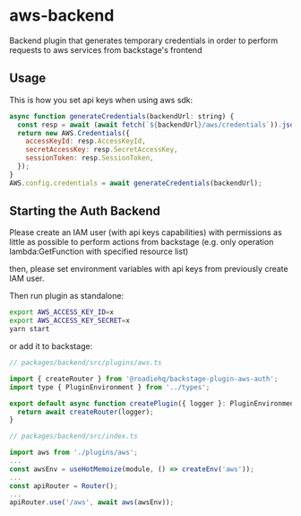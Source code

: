# aws-backend

Backend plugin that generates temporary credentials in order to perform requests to aws services from backstage's frontend

## Usage

This is how you set api keys when using aws sdk:

```js
async function generateCredentials(backendUrl: string) {
  const resp = await (await fetch(`${backendUrl}/aws/credentials`)).json();
  return new AWS.Credentials({
    accessKeyId: resp.AccessKeyId,
    secretAccessKey: resp.SecretAccessKey,
    sessionToken: resp.SessionToken,
  });
}
AWS.config.credentials = await generateCredentials(backendUrl);
```

## Starting the Auth Backend

Please create an IAM user (with api keys capabilities) with permissions as little as possible to perform actions from backstage (e.g. only operation lambda:GetFunction with specified resource list)

then, please set environment variables with api keys from previously create IAM user.

Then run plugin as standalone:

```bash
export AWS_ACCESS_KEY_ID=x
export AWS_ACCESS_KEY_SECRET=x
yarn start
```

or add it to backstage:

```js
// packages/backend/src/plugins/aws.ts

import { createRouter } from '@roadiehq/backstage-plugin-aws-auth';
import type { PluginEnvironment } from '../types';

export default async function createPlugin({ logger }: PluginEnvironment) {
  return await createRouter(logger);
}
```

```js
// packages/backend/src/index.ts

import aws from './plugins/aws';
...
const awsEnv = useHotMemoize(module, () => createEnv('aws'));
...
const apiRouter = Router();
...
apiRouter.use('/aws', await aws(awsEnv));
```
